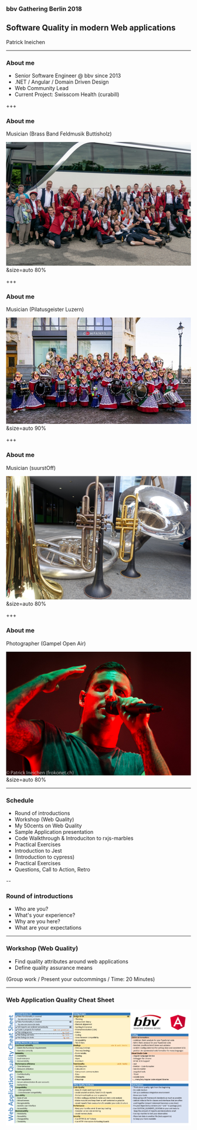 ### bbv Gathering Berlin 2018

## Software Quality in modern Web applications

Patrick Ineichen

---

### About me

- Senior Software Engineer @ bbv since 2013
- .NET / Angular / Domain Driven Design
- Web Community Lead
- Current Project: Swisscom Health (curabill)

+++

### About me

Musician (Brass Band Feldmusik Buttisholz)

![FMB](assets/fmb.jpg)&size=auto 80%

+++

### About me

Musician (Pilatusgeister Luzern)

![PGL](assets/pgl.jpg)&size=auto 90%

+++

### About me

Musician (suurstOff)

![O2](assets/o2.jpg)&size=auto 80%

+++

### About me

Photographer (Gampel Open Air)

![Gampel](assets/gampel.jpg)&size=auto 80%

---

### Schedule

- Round of introductions
- Workshop (Web Quality)
- My 50cents on Web Quality
- Sample Application presentation
- Code Walkthrough & Introduciton to rxjs-marbles
- Practical Exercises
- Introduction to Jest
- (Introduction to cypress)
- Practical Exercises
- Questions, Call to Action, Retro

--

### Round of introductions

- Who are you?
- What's your experience?
- Why are you here?
- What are your expectations

---

### Workshop (Web Quality)

- Find quality attributes around web applications
- Define quality assurance means

(Group work / Present your outcommings / Time: 20 Minutes)

---

### Web Application Quality Cheat Sheet

![Gampel](assets/CheatSheet.jpg)
